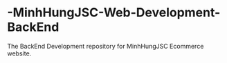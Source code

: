 # -MinhHungJSC-Web-Development-BackEnd
The BackEnd Development repository for MinhHungJSC Ecommerce website.
